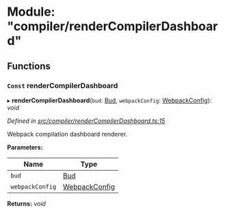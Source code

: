# Module: "compiler/renderCompilerDashboard"

## Functions

### `Const` renderCompilerDashboard

▸ **renderCompilerDashboard**(`bud`: [Bud](_bud_util_types_.md#bud), `webpackConfig`: [WebpackConfig](_compiler_types_.md#webpackconfig)): *void*

*Defined in [src/compiler/renderCompilerDashboard.ts:15](https://github.com/roots/bud-support/blob/bd00b72/src/compiler/renderCompilerDashboard.ts#L15)*

Webpack compilation dashboard renderer.

**Parameters:**

Name | Type |
------ | ------ |
`bud` | [Bud](_bud_util_types_.md#bud) |
`webpackConfig` | [WebpackConfig](_compiler_types_.md#webpackconfig) |

**Returns:** *void*
